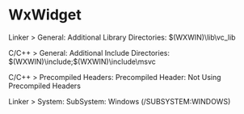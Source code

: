 # WxWidget

Linker > General: 
Additional Library Directories:   $(WXWIN)\lib\vc_lib

C/C++ > General:
Additional Include Directories:   $(WXWIN)\include;$(WXWIN)\include\msvc

C/C++ > Precompiled Headers:
Precompiled Header:   Not Using Precompiled Headers

Linker > System:
SubSystem:    Windows (/SUBSYSTEM:WINDOWS)
